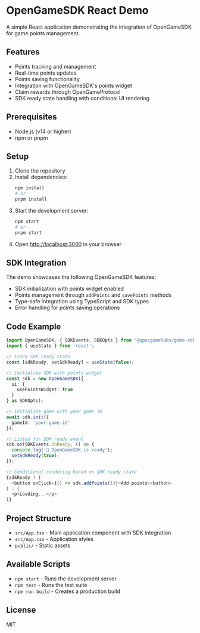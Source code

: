 # OpenGameSDK React Demo

A simple React application demonstrating the integration of OpenGameSDK for game points management.

## Features

- Points tracking and management
- Real-time points updates
- Points saving functionality
- Integration with OpenGameSDK's points widget
- Claim rewards through OpenGameProtocol
- SDK ready state handling with conditional UI rendering

## Prerequisites

- Node.js (v14 or higher)
- npm or pnpm

## Setup

1. Clone the repository
2. Install dependencies:
   ```bash
   npm install
   # or
   pnpm install
   ```
3. Start the development server:
   ```bash
   npm start
   # or
   pnpm start
   ```
4. Open [http://localhost:3000](http://localhost:3000) in your browser

## SDK Integration

The demo showcases the following OpenGameSDK features:

- SDK initialization with points widget enabled
- Points management through `addPoints` and `savePoints` methods
- Type-safe integration using TypeScript and SDK types
- Error handling for points saving operations

## Code Example

```typescript
import OpenGameSDK, { SDKEvents, SDKOpts } from "@opusgamelabs/game-sdk";
import { useState } from 'react';

// Track SDK ready state
const [sdkReady, setSdkReady] = useState(false);

// Initialize SDK with points widget
const sdk = new OpenGameSDK({ 
  ui: { 
    usePointsWidget: true 
  }
} as SDKOpts);

// Initialize game with your game ID
await sdk.init({ 
  gameId: 'your-game-id'
});

// Listen for SDK ready event
sdk.on(SDKEvents.OnReady, () => {
  console.log('🚀 OpenGameSDK is ready');
  setSdkReady(true);
});

// Conditional rendering based on SDK ready state
{sdkReady ? (
  <button onClick={() => sdk.addPoints(1)}>Add points</button>
) : (
  <p>Loading...</p>
)}
```

## Project Structure

- `src/App.tsx` - Main application component with SDK integration
- `src/App.css` - Application styles
- `public/` - Static assets

## Available Scripts

- `npm start` - Runs the development server
- `npm test` - Runs the test suite
- `npm run build` - Creates a production build

## License

MIT
